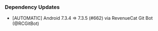### Dependency Updates
* [AUTOMATIC] Android 7.3.4 => 7.3.5 (#662) via RevenueCat Git Bot (@RCGitBot)
